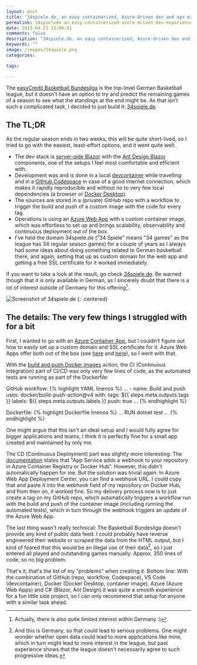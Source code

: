 ```yaml
---
layout: post
title: "34spiele.de, an easy containerized, Azure-driven dev and ops experience"
permalink: 34spielede-an-easy-containerized-azure-driven-dev-experience
date: 2023-04-23 13:00:41
comments: false
description: "34spiele.de, an easy containerized, Azure-driven dev and ops experience"
keywords: ""
image: /images/34spiele.png
categories:

tags:

---
```


The [easyCredit Basketball Bundesliga][ecbbl] is the top-level German Basketball league, but it doesn't have an option to try and predict the remaining games of a season to see what the standings at the end might be. As that isn't such a complicated task, I decided to just build it: [34spiele.de][vs].

## The TL;DR

As the regular season ends in two weeks, this will be quite short-lived, so I tried to go with the easiest, least-effort options, and it went quite well:

- The dev stack is [server-side Blazor][blazor] with the [Ant Design Blazor][antblazor] components, one of the setups I feel most comfortable and efficient with.
- Development was and is done in a local [devcontainer][devc] while travelling and in a [GitHub Codespace][ghc] in case of a good internet connection, which makes it rapidly reproducible and without no to very few local dependencies (a browser or [Docker Desktop][dd]).
- The sources are stored in a (private) GitHub repo with a workflow to trigger the build and push of a custom image with the code for every tag.
- Operations is using an [Azure Web App][awa] with a custom container image, which was effortless to set up and brings scalability, observability and continuous deployment out of the box.
- I've held the domain 34spiele.de ("34 Spiele" means "34 games" as the league has 34 regular season games) for a couple of years as I always had some ideas about doing something related to German basketball there, and again, setting that up as custom domain for the web app and getting a free SSL certificate for it worked immediately.

If you want to take a look at the result, go check [34spiele.de][vs]. Be warned though that it is only available in German, as I sincerely doubt that there is a lot of interest outside of Germany for this offering[^1].

![Screenshot of 34spiele.de](/images/34spiele.png)
{: .centered}

## The details: The very few things I struggled with for a bit

First, I wanted to go with an [Azure Container App][aca], but I couldn't figure out how to easily set up a custom domain and SSL certificate for it. Azure Web Apps offer both out of the box (see [here][domain] and [here][ssl]), so I went with that.

With the [build and push Docker images][bap] action, the CI (Continuous Integration) part of CI/CD was only very few lines of code, as the automated tests are running as part of the Dockerfile:

GitHub workflow:
{% highlight YAML linenos %}
...
    -
      name: Build and push
      uses: docker/build-push-action@v4
      with:
        tags: ${{ steps.meta.outputs.tags }}
        labels: ${{ steps.meta.outputs.labels }}
        push: true
...
{% endhighlight %}

Dockerfile:
{% highlight Dockerfile linenos %}
...
RUN dotnet test
...
{% endhighlight %}

One might argue that this isn't an ideal setup and I would fully agree for bigger applications and teams, I think it is perfectly fine for a small app created and maintained by only me.

The CD (Continuous Deployment) part was slightly more interesting: The [documentation][cd] states that "App Service adds a webhook to your repository in Azure Container Registry or Docker Hub". However, this didn't automatically happen for me. But the solution was trivial again: In Azure Web App Deployment Center, you can find a webhook URL. I could copy that and paste it into the webhook field of my repository on Docker Hub, and from then on, it worked fine. So my delivery process now is to just create a tag on my GitHub repo, which automatically triggers a workflow run with the build and push of the container image (including running the automated tests), which in turn through the webhook triggers an update of the Azure Web App.

The last thing wasn't really technical: The Basketball Bundesliga doesn't provide any kind of public data feed. I could probably have reverse engineered their website or scraped the data from the HTML output, but I kind of feared that this would be an illegal use of their data[^2], so I just entered all played and outstanding games manually. Approx. 350 lines of code, so no big problem.

That's it, that's the list of my "problems" when creating it. Bottom line: With the combination of GitHub (repo, workflow, Codespace), VS Code (devcontainer), Docker (Docker Desktop, container image), Azure (Azure Web Apps) and C# (Blazor, Ant Design) it was quite a smooth experience for a fun little side project, so I can only recommend that setup for anyone with a similar task ahead.


[^1]: Actually, there is also quite limited interest within Germany :)
[^2]: And this is Germany, so that could lead to serious problems. One might wonder whether open data could lead to more applications like mine, which in turn might lead to more interest in the league, but past experience shows that the league doesn't necessarily agree to such progressive ideas.

[ecbbl]: https://www.easycredit-bbl.de
[vs]: https://www.34spiele.de
[blazor]: https://learn.microsoft.com/en-us/aspnet/core/blazor/hosting-models?view=aspnetcore-7.0#blazor-server
[antblazor]: https://antblazor.com/
[devc]: https://code.visualstudio.com/docs/devcontainers/containers
[ghc]: https://github.com/features/codespaces
[dd]: https://docs.docker.com/desktop/
[awa]: https://azure.microsoft.com/en-us/products/app-service/web
[aca]: https://learn.microsoft.com/en-us/azure/container-apps/overview
[domain]: https://learn.microsoft.com/en-us/azure/app-service/app-service-web-tutorial-custom-domain
[ssl]: https://learn.microsoft.com/en-us/azure/app-service/configure-ssl-bindings
[bap]: https://github.com/marketplace/actions/build-and-push-docker-images
[cd]: https://learn.microsoft.com/en-us/azure/app-service/deploy-ci-cd-custom-container?tabs=dockerhub&pivots=container-linux#4-enable-cicd